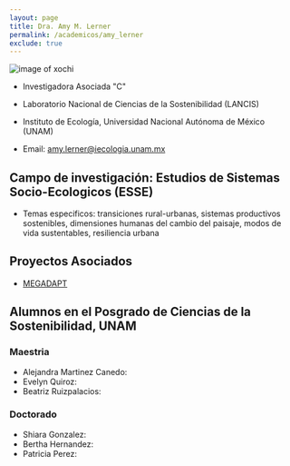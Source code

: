 ```yaml
---
layout: page
title: Dra. Amy M. Lerner
permalink: /academicos/amy_lerner
exclude: true
---
```


![image of xochi](https://github.com/sostenibilidad-unam/sostenibilidad-unam.github.io/tree/master/assets/xochi1.jpeg)


- Investigadora Asociada "C"

- Laboratorio Nacional de Ciencias de la Sostenibilidad (LANCIS)

- Instituto de Ecología, Universidad Nacional Autónoma de México (UNAM) 

- Email: amy.lerner@iecologia.unam.mx


## Campo de investigación: Estudios de Sistemas Socio-Ecologicos (ESSE)

- Temas especificos: transiciones rural-urbanas, sistemas productivos sostenibles, dimensiones humanas del cambio del paisaje, modos de vida sustentables, resiliencia urbana

## Proyectos Asociados

- [MEGADAPT](http://lancis.ecologia.unam.mx/megadapt/)

## Alumnos en el Posgrado de Ciencias de la Sostenibilidad, UNAM

### Maestria

- Alejandra Martinez Canedo: 
- Evelyn Quiroz:
- Beatriz Ruizpalacios:

### Doctorado

- Shiara Gonzalez: 
- Bertha Hernandez: 
- Patricia Perez: 


